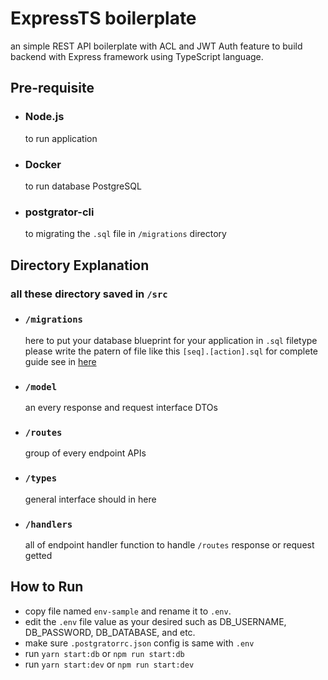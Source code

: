 # ExpressTS boilerplate

an simple REST API boilerplate with ACL and JWT Auth feature to build backend with Express framework using TypeScript language.

## Pre-requisite

- ### Node.js
    
    to run application

- ### Docker

    to run database PostgreSQL

- ### postgrator-cli

    to migrating the `.sql` file in `/migrations` directory

## Directory Explanation

### all these directory saved in `/src`

- ### `/migrations`

    here to put your database blueprint for your application in `.sql` filetype please write the patern of file like this `[seq].[action].sql` for complete guide see in [here](https://www.npmjs.com/package/postgrator-cli)

- ### `/model`

    an every response and request interface DTOs

- ### `/routes`

    group of every endpoint APIs

- ### `/types`

    general interface should in here

- ### `/handlers`

    all of endpoint handler function to handle `/routes` response or request getted


## How to Run

- copy file named `env-sample` and rename it to `.env`.
- edit the `.env` file value as your desired such as DB_USERNAME, DB_PASSWORD, DB_DATABASE, and etc.
- make sure `.postgratorrc.json` config is same with `.env`
- run `yarn start:db` or `npm run start:db`
- run `yarn start:dev` or `npm run start:dev`
